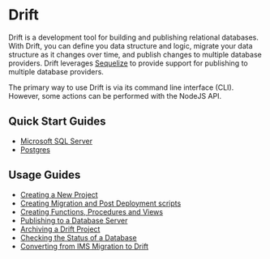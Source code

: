 # Drift
Drift is a development tool for building and publishing relational databases. With Drift, you can define you data structure and logic, migrate your data structure as it changes over time, and publish changes to multiple database providers. Drift leverages [Sequelize](http://docs.sequelizejs.com) to provide support for publishing to multiple database providers.

The primary way to use Drift is via its command line interface (CLI). However, some actions can be performed with the NodeJS API.

## Quick Start Guides

- [Microsoft SQL Server](/docs/quick-start/mssql.md)
- [Postgres](/docs/quick-start/postgres.md)

## Usage Guides

- [Creating a New Project](/docs/creating-a-project.md)
- [Creating Migration and Post Deployment scripts](/docs/writing-migration-and-post-deployment-scripts.md)
- [Creating Functions, Procedures and Views](/docs/creating-functions-procedures-and-views.md)
- [Publishing to a Database Server](/docs/publishing.md)
- [Archiving a Drift Project](/docs/archiving-a-project.md)
- [Checking the Status of a Database](/docs/checking-database-status.md)
- [Converting from IMS Migration to Drift](/docs/converting-from-ims-migration-to-drift.md)
